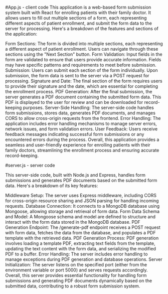 #App.js - client code
This application is a web-based form submission system built with React for enrolling patients with their family doctor. It allows users to fill out multiple sections of a form, each representing different aspects of patient enrollment, and submit the form data to the server for processing. Here's a breakdown of the features and sections of the application:

Form Sections: The form is divided into multiple sections, each representing a different aspect of patient enrollment. Users can navigate through these sections using the "Next Section" button.
Form Validation: Input fields in the form are validated to ensure that users provide accurate information. Fields may have specific patterns and requirements to meet before submission.
Submission: Users can submit each section of the form individually. Upon submission, the form data is sent to the server via a POST request for processing.
Signature and Date: The final section of the form requires users to provide their signature and the date, which are essential for completing the enrollment process.
PDF Generation: After the final submission, the server generates a PDF document containing the submitted form data. This PDF is displayed to the user for review and can be downloaded for record-keeping purposes.
Server-Side Handling: The server-side code handles form submissions, stores data, generates PDF documents, and manages CORS to allow cross-origin requests from the frontend.
Error Handling: The application includes error handling mechanisms to manage server errors, network issues, and form validation errors.
User Feedback: Users receive feedback messages indicating successful form submissions or any encountered errors during the process.
Overall, this application provides a seamless and user-friendly experience for enrolling patients with their family doctors, streamlining the enrollment process and ensuring accurate record-keeping.


#server.js - server code

This server-side code, built with Node.js and Express, handles form submissions and generates PDF documents based on the submitted form data. Here's a breakdown of its key features:

Middleware Setup: The server uses Express middleware, including CORS for cross-origin resource sharing and JSON parsing for handling incoming requests.
Database Connection: It connects to a MongoDB database using Mongoose, allowing storage and retrieval of form data.
Form Data Schema and Model: A Mongoose schema and model are defined to structure and interact with the form data stored in the MongoDB database.
PDF Generation Endpoint: The /generate-pdf endpoint receives a POST request with form data, fetches the data from the database, and populates a PDF template with the retrieved data.
PDF Generation Process: PDF generation involves loading a template PDF, extracting text fields from the template, updating the text content with the form data, and serializing the modified PDF to a buffer.
Error Handling: The server includes error handling to manage exceptions during PDF generation and database operations.
Server Initialization: The server listens on the specified port (either from the environment variable or port 5000) and serves requests accordingly.
Overall, this server provides essential functionality for handling form submissions and generating PDF documents dynamically based on the submitted data, contributing to a robust form submission system.
